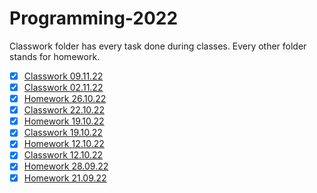 # Programming-2022

Classwork folder has every task done during classes.
Every other folder stands for homework.

- [x] [Classwork 09.11.22](Classwork/09.11/)
- [x] [Classwork 02.11.22](Classwork/02.11/)
- [x] [Homework 26.10.22](26.10/)
- [x] [Classwork 22.10.22](Classwork/Project22.10/)
- [x] [Homework 19.10.22](19.10/)
- [x] [Classwork 19.10.22](Classwork/Classwork1/)
- [x] [Homework 12.10.22](12.10/)
- [x] [Classwork 12.10.22](Classwork/12.10/)
- [x] [Homework 28.09.22](28.09/)
- [x] [Homework 21.09.22](21.09/)